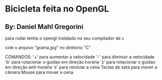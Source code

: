 # Bicicleta feita no OpenGL

## By: Daniel Mahl Gregorini

para rodar tenha o opengl instalado no seu compilador de c

cole o arquivo "grama.jpg" no diretorio "C\"

COMANDOS:
'+' para aumentar a velocidade
'-' para diminuir a velocidade
'b' para rotacionar o guidao em direção horária
'z' para rotacionar o guidao em direção anti-horária
's' para reiniciar a cena
Teclas de seta para mover a câmera
Mouse para mover a cena